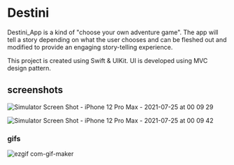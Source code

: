 # Destini
Destini_App is a kind of "choose your own adventure game". The app will tell a story depending on what the user chooses and can be fleshed out and modified to provide an engaging story-telling experience.

This project is created using Swift & UIKit. UI is developed using MVC design pattern.

## screenshots

![Simulator Screen Shot - iPhone 12 Pro Max - 2021-07-25 at 00 09 29](https://user-images.githubusercontent.com/83110256/126879022-ba2ab408-3e49-458a-a415-c6b1df6c74ba.png)

![Simulator Screen Shot - iPhone 12 Pro Max - 2021-07-25 at 00 09 42](https://user-images.githubusercontent.com/83110256/126879023-da066580-050d-4158-a702-dbd8a3a83ddc.png)


### gifs


![ezgif com-gif-maker](https://user-images.githubusercontent.com/83110256/126879104-ab07281b-d533-40b8-9a0d-de458196095d.gif)

